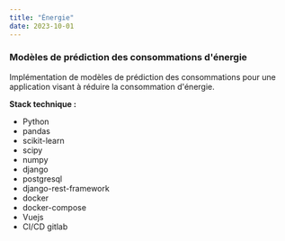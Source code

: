 ```yaml
---
title: "Énergie"
date: 2023-10-01
---
```


### Modèles de prédiction des consommations d'énergie

Implémentation de modèles de prédiction des consommations pour une application visant à réduire la consommation d'énergie.

**Stack technique :**
- Python
- pandas
- scikit-learn
- scipy
- numpy
- django
- postgresql
- django-rest-framework
- docker
- docker-compose
- Vuejs
- CI/CD gitlab

